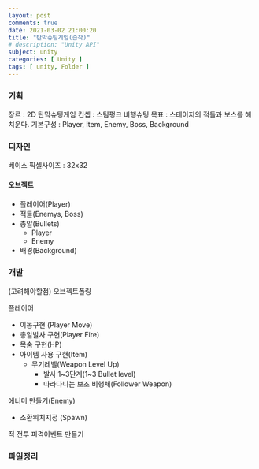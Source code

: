 ```yaml
---
layout: post
comments: true
date: 2021-03-02 21:00:20
title: "탄막슈팅게임(습작)"
# description: "Unity API"
subject: unity
categories: [ Unity ]
tags: [ unity, Folder ]
---
```



<!--
## 습작용 게임 ##
(강의가 끝나면 배운걸 배이스로 직접 작업해서 만들어보자)

[3월 2일 시작]
개박 목표 : 배운것으로 따라 만들어보고 모르는걸 100% 이해하자는 차원에서

개발의 핵심 : 특정 기능을 구현할때마다 따로 유니티를 열어서 그 기능만 작업후 깃허브 커밋 그리고 포스팅으로 기록남기자(복습용) ##

주의사항 : 너무 공들여서 하지말자 기본 배운것들에 충실하게 작업

컨셉 : 스팀펑크 비행게임


---

귀멸칼날 패러디 게임을 만들기에는 아직 실력이 너무 부족하다.

-->

### 기획

장르 : 2D 탄막슈팅게임
컨셉 : 스팀펑크 비행슈팅
목표 : 스테이지의 적들과 보스를 해치운다.
기본구성 : Player, Item, Enemy, Boss, Background


### 디자인

베이스 픽셀사이즈 : 32x32

#### 오브젝트

- 플레이어(Player)
- 적들(Enemys, Boss)
- 총알(Bullets)
    - Player
    - Enemy
- 배경(Background)


### 개발

(고려해야할점)
오브젝트폴링

플레이어
- 이동구현 (Player Move)
- 총알발사 구현(Player Fire)
- 목숨 구현(HP)
- 아이템 사용 구현(Item)
    - 무기레벨(Weapon Level Up)
        - 발사 1~3단계(1~3 Bullet level)
        - 따라다니는 보조 비행체(Follower Weapon)


에너미 만들기(Enemy)
- 소환위치지정 (Spawn)


적 전투 피격이벤트 만들기


### 파일정리

<!--
Player.cs
Enemy.cs
Spanw.cs
GameManager.cs


stage 0.txt
-->